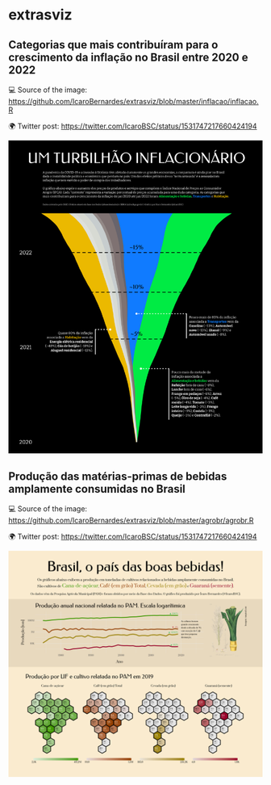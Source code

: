 # extrasviz

## Categorias que mais contribuíram para o crescimento da inflação no Brasil entre 2020 e 2022

💻 Source of the image: https://github.com/IcaroBernardes/extrasviz/blob/master/inflacao/inflacao.R

🌍 Twitter post: https://twitter.com/IcaroBSC/status/1531747217660424194

![](https://github.com/IcaroBernardes/extrasviz/blob/master/inflacao/inflacao.png)

## Produção das matérias-primas de bebidas amplamente consumidas no Brasil

💻 Source of the image: https://github.com/IcaroBernardes/extrasviz/blob/master/agrobr/agrobr.R

🌍 Twitter post: https://twitter.com/IcaroBSC/status/1531747217660424194

![](https://github.com/IcaroBernardes/extrasviz/blob/master/agrobr/agrobr.png)
